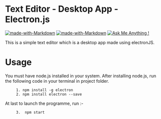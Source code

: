 # Text Editor - Desktop App - Electron.js

[![made-with-Markdown](https://img.shields.io/badge/Made%20with-HTML-1f425f.svg)](http://commonmark.org)
[![made-with-Markdown](https://img.shields.io/badge/Made%20with-SCSS-1f425f.svg)](http://commonmark.org)
[![Ask Me Anything !](https://img.shields.io/badge/Made%20with-electronJS-1abc9c.svg)](https://GitHub.com/Naereen/ama)

This is a simple text editor which is a desktop app made using electronJS.

# Usage

You must have node.js installed in your system. After installing node.js, run the following code in your terminal in project folder.

         1. npm install -g electron
         2. npm install electron --save

At last to launch the programme, run :-

         3.  npm start
